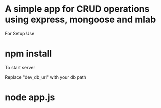  
# A simple app for  CRUD operations using express, mongoose and mlab

For Setup Use 

# npm install

To start server

Replace "dev_db_url"  with your db path

# node app.js




